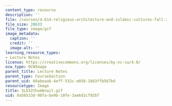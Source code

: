 ```yaml
---
content_type: resource
description: ''
file: /courses/4-614-religious-architecture-and-islamic-cultures-fall-2002/0a56533d98fabe9b10fe3ae6d1cf92bf_SLD32thumbnail.gif
file_size: 28633
file_type: image/gif
image_metadata:
  caption: ''
  credit: ''
  image-alt: ''
learning_resource_types:
- Lecture Notes
license: https://creativecommons.org/licenses/by-nc-sa/4.0/
ocw_type: OCWImage
parent_title: Lecture Notes
parent_type: CourseSection
parent_uid: 68abeaab-4eff-532c-e858-18d3ffb567bd
resourcetype: Image
title: SLD32thumbnail.gif
uid: 0a56533d-98fa-be9b-10fe-3ae6d1cf92bf
---
```

